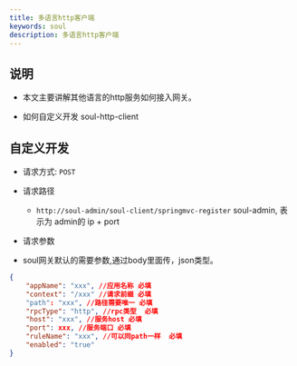 ```yaml
---
title: 多语言http客户端
keywords: soul
description: 多语言http客户端
---
```


## 说明

* 本文主要讲解其他语言的http服务如何接入网关。

* 如何自定义开发 soul-http-client


## 自定义开发

* 请求方式: `POST`

* 请求路径

    * `http://soul-admin/soul-client/springmvc-register`  soul-admin, 表示为 admin的 ip + port

* 请求参数

* soul网关默认的需要参数,通过body里面传，json类型。
```json
{
	"appName": "xxx", //应用名称 必填
	"context": "/xxx" //请求前缀 必填
	"path": "xxx", //路径需要唯一 必填
	"rpcType": "http", //rpc类型  必填
	"host": "xxx", //服务host 必填
	"port": xxx, //服务端口 必填
	"ruleName": "xxx", //可以同path一样  必填
	"enabled": "true"
}
```





